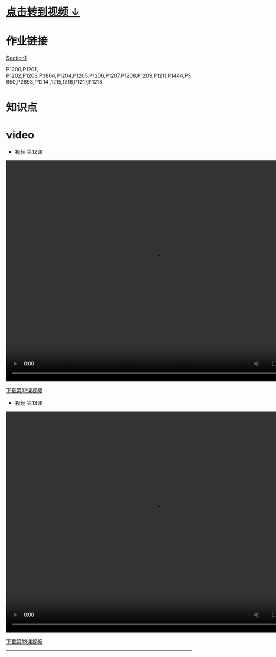 # [点击转到视频 ↓ ](#video)

# 作业链接
[Section1]()

P1200,P1201,
P1202,P1203,P3864,P1204,P1205,P1206,P1207,P1208,P1209,P1211,P1444,P3650,P2693,P1214	,1215,1216,P1217,P1218

#  知识点




















# video

- 视频 第12课

<video src="https://recstore.ustc.edu.cn/file/20220911_3393991438658fb58a3a3d6989bcbc9c?Signature=jnHZwyrtI1AqlWuFnT9kM+R61r8=&Expires=1663140964&AccessKeyId=MAKIG23JM2UB98N0KTQH&response-content-type=video%2Fmp4&response-content-disposition=inline%3Bfilename%3D%22meeting0910.mp4%22&storage=moss&filename=meeting0910.mp4" width="800px" height="600px" controls="controls"></video>

[下载第12课视频]()



- 视频 第13课

<video src="https://recstore.ustc.edu.cn/file/20220911_b04d02e0f777e956d7f16b528cc7ea3b?Signature=rfvIEGY0DYjcE2Kvj+VclTBE8eY=&Expires=1663140657&AccessKeyId=MAKIG23JM2UB98N0KTQH&response-content-type=video%2Fmp4&response-content-disposition=inline%3Bfilename%3D%22meeting0911.mp4%22&storage=moss&filename=meeting0911.mp4" width="800px" height="600px" controls="controls"></video>

[下载第13课视频]()


---

